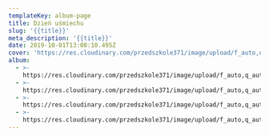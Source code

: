 ```yaml
---
templateKey: album-page
title: Dzień uśmiechu
slug: '{{title}}'
meta_description: '{{title}}'
date: 2019-10-01T13:00:10.495Z
cover: 'https://res.cloudinary.com/przedszkole371/image/upload/f_auto,q_auto/c_fill,w_1200/v1573720443/Albumy%20zdj%C4%99%C4%87/2019/Dzie%C5%84%20u%C5%9Bmiechu/c55ke1wg6twe5sp5ulmw.jpg'
album:
  - >-
    https://res.cloudinary.com/przedszkole371/image/upload/f_auto,q_auto/c_fill,w_1200/v1573720443/Albumy%20zdj%C4%99%C4%87/2019/Dzie%C5%84%20u%C5%9Bmiechu/qjrhr7bpxutzgecam6a0.jpg
  - >-
    https://res.cloudinary.com/przedszkole371/image/upload/f_auto,q_auto/c_fill,w_1200/v1573720443/Albumy%20zdj%C4%99%C4%87/2019/Dzie%C5%84%20u%C5%9Bmiechu/hx3qbpcmizqyowp8omhm.jpg
  - >-
    https://res.cloudinary.com/przedszkole371/image/upload/f_auto,q_auto/c_fill,w_1200/v1573720443/Albumy%20zdj%C4%99%C4%87/2019/Dzie%C5%84%20u%C5%9Bmiechu/ajgapncsky1ahzpyp61b.jpg
  - >-
    https://res.cloudinary.com/przedszkole371/image/upload/f_auto,q_auto/c_fill,w_1200/v1573720443/Albumy%20zdj%C4%99%C4%87/2019/Dzie%C5%84%20u%C5%9Bmiechu/c55ke1wg6twe5sp5ulmw.jpg
---
```


